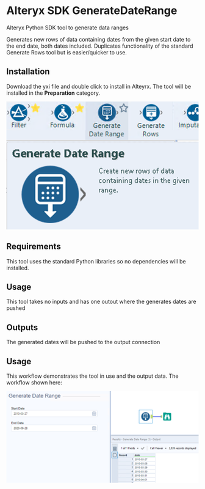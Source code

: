 # Alteryx SDK GenerateDateRange
Alteryx Python SDK tool to generate data ranges

Generates new rows of data containing dates from the given start date to the end date, both dates included. Duplicates functionality of the standard Generate Rows tool but is easier/quicker to use.

## Installation
Download the yxi file and double click to install in Alteyrx. The tool will be installed in the __Preparation__ category.

![alt text](https://github.com/bobpeers/Alteryx_SDK_GenerateDateRange/blob/master/images/GenerateDateRange_toolbar.png "Alteryx Preparation Category")

## Requirements

This tool uses the standard Python libraries so no dependencies will be installed.

## Usage
This tool takes no inputs and has one outout where the generates dates are pushed

## Outputs
The generated dates will be pushed to the output connection

## Usage
This workflow demonstrates the tool in use and the output data. The workflow shown here:

![alt text](https://github.com/bobpeers/Alteryx_SDK_GenerateDateRange/blob/master/images/GenerateDateRange_workflow.png "GenerateDateRange Workflow")

